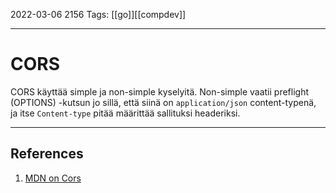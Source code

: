 2022-03-06  2156
Tags: [[go]][[compdev]]

---
# CORS
CORS käyttää simple ja non-simple kyselyitä. Non-simple vaatii preflight (OPTIONS) -kutsun jo sillä, että siinä on `application/json` content-typenä, ja itse `Content-type` pitää määrittää sallituksi headeriksi.

---

## References
1. [MDN on Cors](https://developer.mozilla.org/en-US/docs/Web/HTTP/CORS#what_requests_use_cors)
